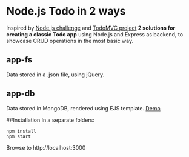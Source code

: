 # Node.js Todo in 2 ways

Inspired by <a href="https://github.com/CodersLab/Node.js_challenge_dzien_7/">Node.js challenge</a> and <a href="http://todomvc.com/">TodoMVC project</a> 
**2 solutions for creating a classic Todo app** using Node.js and Express as backend, to showcase CRUD operations in the most basic way.

## app-fs
Data stored in a .json file, using jQuery.

## app-db
Data stored in MongoDB, rendered using EJS template. <a href="https://nodejs-todo-in-2-ways-hzkgausnci.now.sh/">Demo</a>

##Installation
In a separate folders:
```
npm install
npm start
```
Browse to http://localhost:3000

